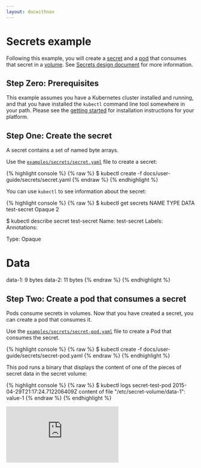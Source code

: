 ```yaml
---
layout: docwithnav
---
```

<!-- BEGIN MUNGE: UNVERSIONED_WARNING -->


<!-- END MUNGE: UNVERSIONED_WARNING -->

# Secrets example

Following this example, you will create a [secret](../secrets.html) and a [pod](../pods.html) that consumes that secret in a [volume](../volumes.html). See [Secrets design document](../../design/secrets.html) for more information. 

## Step Zero: Prerequisites

This example assumes you have a Kubernetes cluster installed and running, and that you have
installed the `kubectl` command line tool somewhere in your path. Please see the [getting
started](../../../docs/getting-started-guides/) for installation instructions for your platform.

## Step One: Create the secret

A secret contains a set of named byte arrays.

Use the [`examples/secrets/secret.yaml`](secret.yaml) file to create a secret:

{% highlight console %}
{% raw %}
$ kubectl create -f docs/user-guide/secrets/secret.yaml
{% endraw %}
{% endhighlight %}

You can use `kubectl` to see information about the secret:

{% highlight console %}
{% raw %}
$ kubectl get secrets
NAME          TYPE      DATA
test-secret   Opaque    2

$ kubectl describe secret test-secret
Name:          test-secret
Labels:        <none>
Annotations:   <none>

Type:   Opaque

Data
====
data-1: 9 bytes
data-2: 11 bytes
{% endraw %}
{% endhighlight %}

## Step Two: Create a pod that consumes a secret

Pods consume secrets in volumes.  Now that you have created a secret, you can create a pod that
consumes it.

Use the [`examples/secrets/secret-pod.yaml`](secret-pod.yaml) file to create a Pod that consumes the secret.

{% highlight console %}
{% raw %}
$ kubectl create -f docs/user-guide/secrets/secret-pod.yaml
{% endraw %}
{% endhighlight %}

This pod runs a binary that displays the content of one of the pieces of secret data in the secret
volume: 

{% highlight console %}
{% raw %}
$ kubectl logs secret-test-pod
2015-04-29T21:17:24.712206409Z content of file "/etc/secret-volume/data-1": value-1
{% endraw %}
{% endhighlight %}


<!-- TAG IS_VERSIONED -->


<!-- BEGIN MUNGE: GENERATED_ANALYTICS -->
[![Analytics](https://kubernetes-site.appspot.com/UA-36037335-10/GitHub/docs/user-guide/secrets/README.md?pixel)]()
<!-- END MUNGE: GENERATED_ANALYTICS -->

